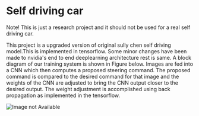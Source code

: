 # Self driving car
Note! This is just a research project and it should not be used for a real self driving car.

This project is a upgraded version of original sully chen self driving model.This is implemented in tensorflow. Some minor changes have been made to nvidia's end to end deeplearning architecture rest is same. A block diagram of our training system is shown in Figure below.  Images are fed into a CNN which then computes a proposed steering command.  The proposed command is compared to the desired command for that image and the weights of the CNN are adjusted to bring the CNN output closer to the desired output. The weight adjustment is accomplished using back propagation as implemented in the tensorflow.

![Image not Available](http://devblogs.nvidia.com/wp-content/uploads/2016/08/training-624x291.png)
